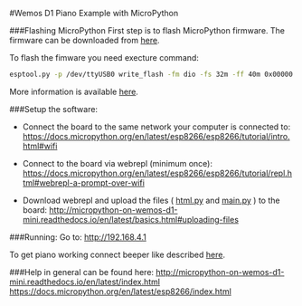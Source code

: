 #Wemos D1 Piano Example with MicroPython

###Flashing MicroPython
First step is to flash MicroPython firmware. The firmware can be downloaded from [here](http://micropython.org/download#esp8266).

To flash the fimware you need execture command:
```bash
esptool.py -p /dev/ttyUSB0 write_flash -fm dio -fs 32m -ff 40m 0x00000 esp8266-20161017-v1.8.5.bin
```
More information is available [here](https://docs.micropython.org/en/latest/esp8266/esp8266/tutorial/intro.html).


###Setup the software:

- Connect the board to the same network your computer is connected to:
https://docs.micropython.org/en/latest/esp8266/esp8266/tutorial/intro.html#wifi

- Connect to the board via webrepl (minimum once):
https://docs.micropython.org/en/latest/esp8266/esp8266/tutorial/repl.html#webrepl-a-prompt-over-wifi

- Download webrepl and upload the files ( [html.py](https://raw.githubusercontent.com/themperek/piano/master/html.py) and [main.py](https://raw.githubusercontent.com/themperek/piano/master/main.py) ) to the board:
http://micropython-on-wemos-d1-mini.readthedocs.io/en/latest/basics.html#uploading-files

###Running:
Go to: http://192.168.4.1

To get piano working connect beeper like described [here](http://micropython-on-wemos-d1-mini.readthedocs.io/en/latest/basics.html#beepers).

###Help in general can be found here:
http://micropython-on-wemos-d1-mini.readthedocs.io/en/latest/index.html
https://docs.micropython.org/en/latest/esp8266/index.html
